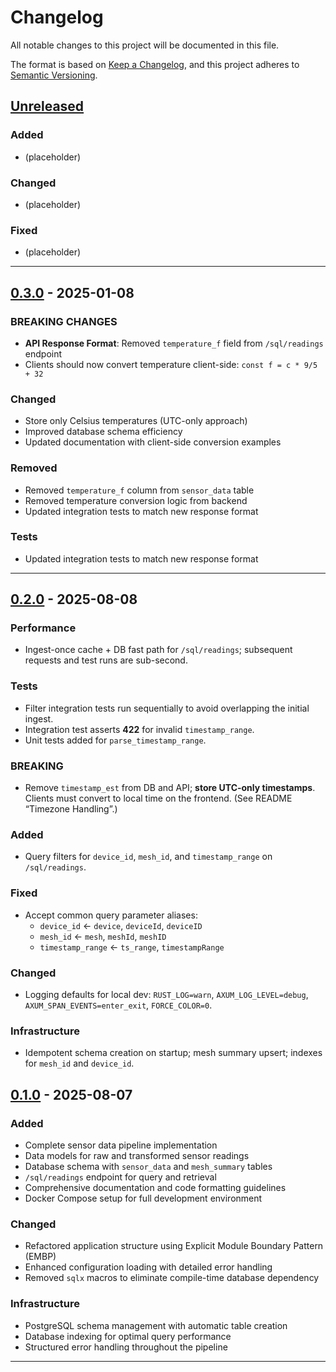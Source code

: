 # Changelog

All notable changes to this project will be documented in this file.

The format is based on [Keep a Changelog](https://keepachangelog.com/en/1.0.0/),
and this project adheres to [Semantic Versioning](https://semver.org/spec/v2.0.0.html).

## [Unreleased]

### Added
- (placeholder)

### Changed
- (placeholder)

### Fixed
- (placeholder)

---

## [0.3.0] - 2025-01-08

### BREAKING CHANGES
- **API Response Format**: Removed `temperature_f` field from `/sql/readings` endpoint
- Clients should now convert temperature client-side: `const f = c * 9/5 + 32`

### Changed
- Store only Celsius temperatures (UTC-only approach)
- Improved database schema efficiency
- Updated documentation with client-side conversion examples

### Removed
- Removed `temperature_f` column from `sensor_data` table
- Removed temperature conversion logic from backend
- Updated integration tests to match new response format

### Tests
- Updated integration tests to match new response format

---

## [0.2.0] - 2025-08-08

### Performance
- Ingest-once cache + DB fast path for `/sql/readings`; subsequent requests and test runs are sub-second.

### Tests
- Filter integration tests run sequentially to avoid overlapping the initial ingest.
- Integration test asserts **422** for invalid `timestamp_range`.
- Unit tests added for `parse_timestamp_range`.

### BREAKING
- Remove `timestamp_est` from DB and API; **store UTC-only timestamps**. Clients must
  convert to local time on the frontend. (See README “Timezone Handling”.)

### Added
- Query filters for `device_id`, `mesh_id`, and `timestamp_range` on `/sql/readings`.

### Fixed
- Accept common query parameter aliases:
  - `device_id` ← `device`, `deviceId`, `deviceID`
  - `mesh_id`   ← `mesh`, `meshId`, `meshID`
  - `timestamp_range` ← `ts_range`, `timestampRange`

### Changed
- Logging defaults for local dev: `RUST_LOG=warn`, `AXUM_LOG_LEVEL=debug`,
  `AXUM_SPAN_EVENTS=enter_exit`, `FORCE_COLOR=0`.

### Infrastructure
- Idempotent schema creation on startup; mesh summary upsert; indexes for `mesh_id`
  and `device_id`.

## [0.1.0] - 2025-08-07

### Added
- Complete sensor data pipeline implementation
- Data models for raw and transformed sensor readings
- Database schema with `sensor_data` and `mesh_summary` tables
- `/sql/readings` endpoint for query and retrieval
- Comprehensive documentation and code formatting guidelines
- Docker Compose setup for full development environment

### Changed
- Refactored application structure using Explicit Module Boundary Pattern (EMBP)
- Enhanced configuration loading with detailed error handling
- Removed `sqlx` macros to eliminate compile-time database dependency

### Infrastructure
- PostgreSQL schema management with automatic table creation
- Database indexing for optimal query performance
- Structured error handling throughout the pipeline

---

[Unreleased]: https://github.com/JohnBasrai/codemetal-sensorflow/compare/v0.3.0...HEAD
[0.3.0]: https://github.com/JohnBasrai/codemetal-sensorflow/compare/v0.2.0...v0.3.0
[0.2.0]: https://github.com/JohnBasrai/codemetal-sensorflow/compare/v0.1.0...v0.2.0
[0.1.0]: https://github.com/JohnBasrai/codemetal-sensorflow/releases/tag/v0.1.0
